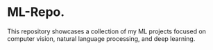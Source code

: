 # ML-Repo.
This repository showcases a collection of my ML projects focused on computer vision, natural language processing, and deep learning.
